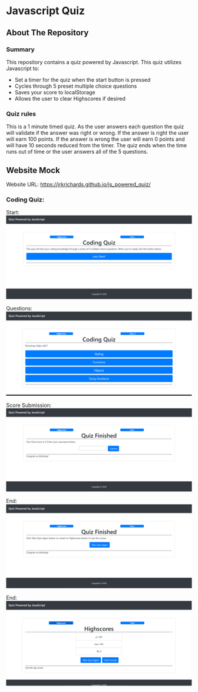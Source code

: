 # Javascript Quiz

## About The Repository

### Summary

This repository contains a quiz powered by Javascript. This quiz utilizes Javascript to:

- Set a timer for the quiz when the start button is pressed
- Cycles through 5 preset multiple choice questions
- Saves your score to localStorage
- Allows the user to clear Highscores if desired

### Quiz rules

This is a 1 minute timed quiz. As the user answers each question the quiz will validate if the answer was right or wrong. If the answer is right the user will earn 100 points. If the answer is wrong the user will earn 0 points and will have 10 seconds reduced from the timer. The quiz ends when the time runs out of time or the user answers all of the 5 questions.

## Website Mock

Website URL: https://jrkrichards.github.io/js_powered_quiz/

### Coding Quiz:

Start:
![Image of Start](./Assets/Quiz_start.PNG)

Questions:
![Image of Questions](./Assets/Questions.PNG)

Score Submission:
![Image of Score Submission](./Assets/Score_submission.PNG)

End:
![Image of End](./Assets/End.PNG)

End:
![Image of Highscores](./Assets/Highscores.PNG)
